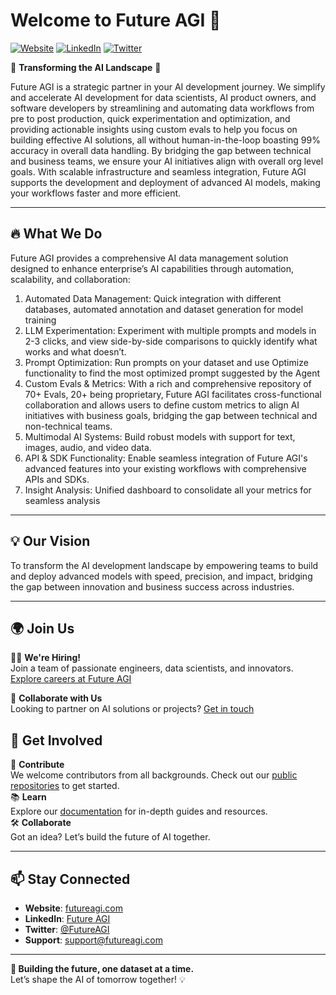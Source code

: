 # Welcome to Future AGI 👋

[![Website](https://img.shields.io/website?url=https%3A%2F%2Ffutureagi.com)](https://futureagi.com)
[![LinkedIn](https://img.shields.io/badge/LinkedIn-Follow-blue)](https://linkedin.com/company/futureagi)
[![Twitter](https://img.shields.io/twitter/follow/futureagi?style=social)](https://twitter.com/futureagi)

🌟 **Transforming the AI Landscape** 🌟

​​Future AGI is a strategic partner in your AI development journey. We simplify and accelerate AI development for data scientists, AI product owners, and software developers by streamlining and automating  data workflows from pre to post production, quick experimentation and optimization, and providing actionable insights using custom evals to help you focus on building effective AI solutions, all without human-in-the-loop boasting 99% accuracy in overall data handling. By bridging the gap between technical and business teams, we ensure your AI initiatives align with overall org level goals. With scalable infrastructure and seamless integration, Future AGI supports the development and deployment of advanced AI models, making your workflows faster and more efficient.

---

## 🔥 What We Do

Future AGI provides a comprehensive AI data management solution designed to enhance enterprise’s AI capabilities through automation, scalability, and collaboration:

1. Automated Data Management: Quick integration with different databases, automated annotation and dataset generation for model training
2. LLM Experimentation: Experiment with multiple prompts and models in 2-3 clicks, and view side-by-side comparisons to quickly identify what works and what doesn’t.
3. Prompt Optimization: Run prompts on your dataset and use Optimize functionality to find the most optimized prompt suggested by the Agent
4. Custom Evals & Metrics: With a rich and comprehensive repository of 70+ Evals, 20+ being proprietary, Future AGI facilitates cross-functional collaboration and allows users to define custom metrics to align AI initiatives with business goals, bridging the gap between technical and non-technical teams.
5. Multimodal AI Systems: Build robust models with support for text, images, audio, and video data.
6. API & SDK Functionality: Enable seamless integration of Future AGI's advanced features into your existing workflows with comprehensive APIs and SDKs.
7. Insight Analysis: Unified dashboard to consolidate all your metrics for seamless analysis


---

## 💡 Our Vision

To transform the AI development landscape by empowering teams to build and deploy advanced models with speed, precision, and impact, bridging the gap between innovation and business success across industries.

---

## 🌍 Join Us

👨‍💻 **We're Hiring!**  
Join a team of passionate engineers, data scientists, and innovators. [Explore careers at Future AGI](https://futureagi.com/careers)

💬 **Collaborate with Us**  
Looking to partner on AI solutions or projects? [Get in touch](mailto:partnerships@futureagi.com)


## 🌟 Get Involved

🎉 **Contribute**  
We welcome contributors from all backgrounds. Check out our [public repositories](https://github.com/orgs/future-agi/repositories) to get started.  
📚 **Learn**  
Explore our [documentation](https://docs.futureagi.com) for in-depth guides and resources.  
🛠 **Collaborate**  
Got an idea? Let’s build the future of AI together.

---

## 📫 Stay Connected

- **Website**: [futureagi.com](https://futureagi.com)  
- **LinkedIn**: [Future AGI](https://linkedin.com/company/futureagi)  
- **Twitter**: [@FutureAGI](https://twitter.com/futureagi)  
- **Support**: [support@futureagi.com](mailto:support@futureagi.com)

---

**🚀 Building the future, one dataset at a time.**  
Let’s shape the AI of tomorrow together! 💡


